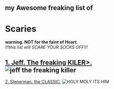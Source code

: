 ## my Awesome freaking list of
# Scaries
**warning. NOT for the faint of Heart.**  
*!!!this list will SCARE YOUR SOCKS OFF!!!*

[1. Jeff. The freaking KILER>.](https://creepypastafiles.fandom.com/wiki/Jeff_the_Killer)
![jeff the freaking killer](https://static.wikia.nocookie.net/creepypasta-files/images/5/56/JeffTheKiller%282%29.jpg/revision/latest?cb=20241128075405)
---
[2. Slenerman. the CLASSIC.](https://www.ign.com/articles/2018/08/08/slender-man-explained-the-history-of-the-urban-legend)
![HOLY MOLY ITS HIM](https://oyster.ignimgs.com/wordpress/stg.ign.com/2017/11/slender-bathouse.jpeg)
